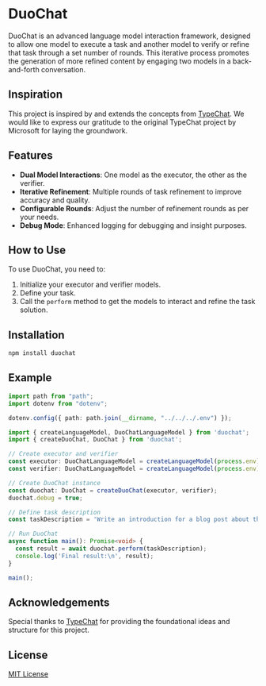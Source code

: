 # DuoChat

DuoChat is an advanced language model interaction framework, designed to allow one model to execute a task and another model to verify or refine that task through a set number of rounds. This iterative process promotes the generation of more refined content by engaging two models in a back-and-forth conversation.

## Inspiration

This project is inspired by and extends the concepts from [TypeChat](https://github.com/microsoft/TypeChat). We would like to express our gratitude to the original TypeChat project by Microsoft for laying the groundwork.

## Features

- **Dual Model Interactions**: One model as the executor, the other as the verifier.
- **Iterative Refinement**: Multiple rounds of task refinement to improve accuracy and quality.
- **Configurable Rounds**: Adjust the number of refinement rounds as per your needs.
- **Debug Mode**: Enhanced logging for debugging and insight purposes.

## How to Use

To use DuoChat, you need to:

1. Initialize your executor and verifier models.
2. Define your task.
3. Call the `perform` method to get the models to interact and refine the task solution.

## Installation

```bash
npm install duochat
```

## Example

```typescript
import path from "path";
import dotenv from "dotenv";

dotenv.config({ path: path.join(__dirname, "../../../.env") });

import { createLanguageModel, DuoChatLanguageModel } from 'duochat';
import { createDuoChat, DuoChat } from 'duochat';

// Create executor and verifier
const executor: DuoChatLanguageModel = createLanguageModel(process.env);
const verifier: DuoChatLanguageModel = createLanguageModel(process.env);

// Create DuoChat instance
const duochat: DuoChat = createDuoChat(executor, verifier);
duochat.debug = true;

// Define task description
const taskDescription = 'Write an introduction for a blog post about the importance of digital privacy.';

// Run DuoChat
async function main(): Promise<void> {
  const result = await duochat.perform(taskDescription);
  console.log('Final result:\n', result);
}

main();
```

## Acknowledgements

Special thanks to [TypeChat](https://github.com/microsoft/TypeChat) for providing the foundational ideas and structure for this project.

## License

[MIT License](LICENSE)

